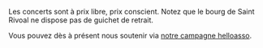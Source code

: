---
---

Les concerts sont à prix libre, prix conscient. Notez que le bourg de Saint Rivoal ne dispose pas de guichet
de retrait.

Vous pouvez dès à présent nous soutenir via [notre campagne
helloasso](https://www.helloasso.com/associations/ensemble-cobalt/collectes/soutien-au-festival-claviers-dans-les-monts-4eme-edition?_ga=2.189684651.183619897.1683362740-535697824.1683362740&_gl=1%2a1459qfu%2a_ga%2aNTM1Njk3ODI0LjE2ODMzNjI3NDA.%2a_ga_TKC826G3G2%2aMTY4MzM2Mjc1MC4xLjEuMTY4MzM2Mjc2Mi42MC4wLjA.).
